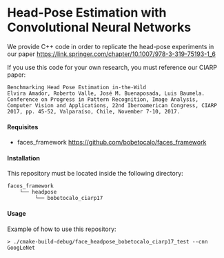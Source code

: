 # Head-Pose Estimation with Convolutional Neural Networks

We provide C++ code in order to replicate the head-pose experiments in our paper https://link.springer.com/chapter/10.1007/978-3-319-75193-1_6

If you use this code for your own research, you must reference our CIARP paper:

```
Benchmarking Head Pose Estimation in-the-Wild
Elvira Amador, Roberto Valle, José M. Buenaposada, Luis Baumela.
Conference on Progress in Pattern Recognition, Image Analysis, Computer Vision and Applications, 22nd Iberoamerican Congress, CIARP 2017, pp. 45-52, Valparaíso, Chile, November 7-10, 2017.
```

#### Requisites
- faces_framework https://github.com/bobetocalo/faces_framework

#### Installation
This repository must be located inside the following directory:

    faces_framework
        └── headpose 
             └── bobetocalo_ciarp17
#### Usage
Example of how to use this repository:

```
> ./cmake-build-debug/face_headpose_bobetocalo_ciarp17_test --cnn GoogLeNet
```

